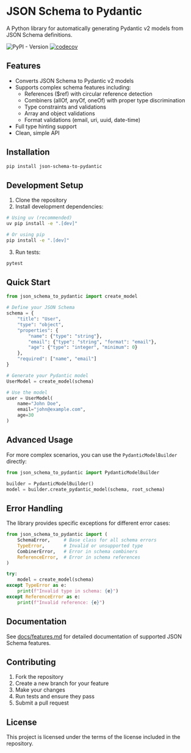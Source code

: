 # JSON Schema to Pydantic

A Python library for automatically generating Pydantic v2 models from JSON Schema definitions.

![PyPI - Version](https://img.shields.io/pypi/v/json-schema-to-pydantic)
[![codecov](https://codecov.io/github/richard-gyiko/json-schema-to-pydantic/graph/badge.svg?token=YA2Y769H1K)](https://codecov.io/github/richard-gyiko/json-schema-to-pydantic)

## Features

- Converts JSON Schema to Pydantic v2 models
- Supports complex schema features including:
  - References ($ref) with circular reference detection
  - Combiners (allOf, anyOf, oneOf) with proper type discrimination
  - Type constraints and validations
  - Array and object validations
  - Format validations (email, uri, uuid, date-time)
- Full type hinting support
- Clean, simple API

## Installation

```bash
pip install json-schema-to-pydantic
```

## Development Setup

1. Clone the repository
2. Install development dependencies:
```bash
# Using uv (recommended)
uv pip install -e ".[dev]"

# Or using pip
pip install -e ".[dev]"
```

3. Run tests:
```bash
pytest
```

## Quick Start

```python
from json_schema_to_pydantic import create_model

# Define your JSON Schema
schema = {
    "title": "User",
    "type": "object",
    "properties": {
        "name": {"type": "string"},
        "email": {"type": "string", "format": "email"},
        "age": {"type": "integer", "minimum": 0}
    },
    "required": ["name", "email"]
}

# Generate your Pydantic model
UserModel = create_model(schema)

# Use the model
user = UserModel(
    name="John Doe",
    email="john@example.com",
    age=30
)
```

## Advanced Usage

For more complex scenarios, you can use the `PydanticModelBuilder` directly:

```python
from json_schema_to_pydantic import PydanticModelBuilder

builder = PydanticModelBuilder()
model = builder.create_pydantic_model(schema, root_schema)
```

## Error Handling

The library provides specific exceptions for different error cases:

```python
from json_schema_to_pydantic import (
    SchemaError,     # Base class for all schema errors
    TypeError,       # Invalid or unsupported type
    CombinerError,   # Error in schema combiners
    ReferenceError,  # Error in schema references
)

try:
    model = create_model(schema)
except TypeError as e:
    print(f"Invalid type in schema: {e}")
except ReferenceError as e:
    print(f"Invalid reference: {e}")
```

## Documentation

See [docs/features.md](docs/features.md) for detailed documentation of supported JSON Schema features.

## Contributing

1. Fork the repository
2. Create a new branch for your feature
3. Make your changes
4. Run tests and ensure they pass
5. Submit a pull request

## License

This project is licensed under the terms of the license included in the repository.
